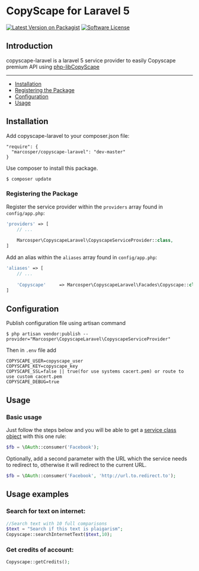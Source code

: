 # CopyScape for Laravel 5

[![Latest Version on Packagist][ico-packagist]][link-packagist]
[![Software License][ico-license]](LICENSE.md)

[ico-packagist]: https://img.shields.io/packagist/v/marcosper/copyscape-laravel.svg?style=flat-square
[link-packagist]: https://packagist.org/packages/marcosper/copyscape-laravel

[ico-license]: https://img.shields.io/badge/license-GNU_GPLv3-brightgreen.svg?style=flat-square


## Introduction
copyscape-laravel is a laravel 5 service provider to easily Copyscape premium API using [php-libCopyScape](https://github.com/MarcosPer/php-libCopyScape)

---
 
- [Installation](#installation)
- [Registering the Package](#registering-the-package)
- [Configuration](#configuration)
- [Usage](#usage)

## Installation

Add copyscape-laravel to your composer.json file:

```
"require": {
  "marcosper/copyscape-laravel": "dev-master"
}
```

Use composer to install this package.

```
$ composer update
```

### Registering the Package

Register the service provider within the ```providers``` array found in ```config/app.php```:

```php
'providers' => [
	// ...
	
	Marcosper\CopyscapeLaravel\CopyscapeServiceProvider::class,
]
```

Add an alias within the ```aliases``` array found in ```config/app.php```:


```php
'aliases' => [
	// ...
	
	'Copyscape'     => Marcosper\CopyscapeLaravel\Facades\Copyscape::class,
]
```

## Configuration

Publish configuration file using artisan command

```
$ php artisan vendor:publish --provider="Marcosper\CopyscapeLaravel\CopyscapeServiceProvider"
```

Then in ``.env`` file add
```
COPYSCAPE_USER=copyscape_user
COPYSCAPE_KEY=copyscape_key
COPYSCAPE_SSL=false || true(for use systems cacert.pem) or route to use custom cacert.pem 
COPYSCAPE_DEBUG=true
```
## Usage

### Basic usage

Just follow the steps below and you will be able to get a [service class object](https://github.com/Lusitanian/PHPoAuthLib/tree/master/src/OAuth/OAuth2/Service) with this one rule:

```php
$fb = \OAuth::consumer('Facebook');
```

Optionally, add a second parameter with the URL which the service needs to redirect to, otherwise it will redirect to the current URL.

```php
$fb = \OAuth::consumer('Facebook', 'http://url.to.redirect.to');
```

## Usage examples


### Search for text on internet:

```php
//Search text with 10 full comparisons
$text = "Search if this text is plaigarism";
Copyscape::searchInternetText($text,10);
```

###  Get credits of account:

```php
Copyscape::getCredits();
```
